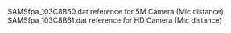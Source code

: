 SAMSfpa_103C8B60.dat reference for 5M Camera (Mic distance)
SAMSfpa_103C8B61.dat reference for HD Camera (Mic distance)
